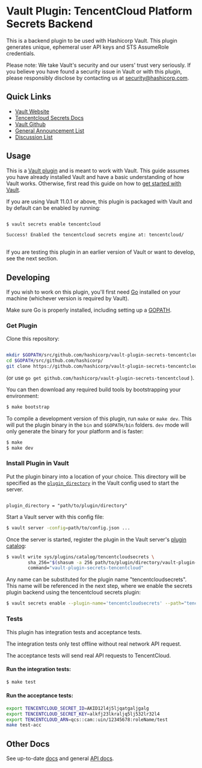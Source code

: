 # Vault Plugin: TencentCloud Platform Secrets Backend
This is a backend plugin to be used with Hashicorp Vault. This plugin generates unique, ephemeral user API keys and STS AssumeRole credentials.

Please note: We take Vault's security and our users' trust very seriously. If you believe you have found a security issue in Vault or with this plugin, please responsibly disclose by contacting us at security@hashicorp.com.

## Quick Links
- [Vault Website](https://www.vaultproject.io)
- [Tencentcloud Secrets Docs](https://www.vaultproject.io/docs/secrets/tencentcloud/index.html)
- [Vault Github](https://www.github.com/hashicorp/vault)
- [General Announcement List](https://groups.google.com/forum/#!forum/hashicorp-announce)
- [Discussion List](https://groups.google.com/forum/#!forum/vault-tool)

## Usage

This is a [Vault plugin](https://www.vaultproject.io/docs/internals/plugins.html)
and is meant to work with Vault. This guide assumes you have already installed Vault
and have a basic understanding of how Vault works. Otherwise, first read this guide on 
how to [get started with Vault](https://www.vaultproject.io/intro/getting-started/install.html).

If you are using Vault 11.0.1 or above, this plugin is packaged with Vault
and by default can be enabled by running:
```sh

$ vault secrets enable tencentcloud

Success! Enabled the tencentcloud secrets engine at: tencentcloud/
 
```
 
If you are testing this plugin in an earlier version of Vault or 
want to develop, see the next section.
 
## Developing
 
If you wish to work on this plugin, you'll first need [Go](https://www.golang.org) 
installed on your machine (whichever version is required by Vault).
 
Make sure Go is properly installed, including setting up a [GOPATH](https://golang.org/doc/code.html#GOPATH).
 
### Get Plugin 
Clone this repository: 

```sh

mkdir $GOPATH/src/github.com/hashicorp/vault-plugin-secrets-tencentcloud`
cd $GOPATH/src/github.com/hashicorp/
git clone https://github.com/hashicorp/vault-plugin-secrets-tencentcloud.git

```

(or use `go get github.com/hashicorp/vault-plugin-secrets-tencentcloud` ).

You can then download any required build tools by bootstrapping your environment:

```sh
$ make bootstrap
```

To compile a development version of this plugin, run `make` or `make dev`.
This will put the plugin binary in the `bin` and `$GOPATH/bin` folders. `dev`
mode will only generate the binary for your platform and is faster:

```sh
$ make
$ make dev
```

### Install Plugin in Vault

Put the plugin binary into a location of your choice. This directory
will be specified as the [`plugin_directory`](https://www.vaultproject.io/docs/configuration/index.html#plugin_directory)
in the Vault config used to start the server.

```hcl

plugin_directory = "path/to/plugin/directory"

```

Start a Vault server with this config file:
```sh
$ vault server -config=path/to/config.json ...
```

Once the server is started, register the plugin in the Vault server's [plugin catalog](https://www.vaultproject.io/docs/internals/plugins.html#plugin-catalog):

```sh
$ vault write sys/plugins/catalog/tencentcloudsecrets \
        sha_256="$(shasum -a 256 path/to/plugin/directory/vault-plugin-secrets-tencentcloud | cut -d " " -f1)" \
        command="vault-plugin-secrets-tencentcloud"
```

Any name can be substituted for the plugin name "tencentcloudsecrets". This
name will be referenced in the next step, where we enable the secrets
plugin backend using the tencentcloud secrets plugin:

```sh
$ vault secrets enable --plugin-name='tencentcloudsecrets' --path="tencentcloud" plugin
```

### Tests

This plugin has integration tests and acceptance tests.

The integration tests only test offline without real network API request.

The acceptance tests will send real API requests to TencentCloud.

#### Run the integration tests:

```sh
$ make test
```

#### Run the acceptance tests:

```sh
export TENCENTCLOUD_SECRET_ID=AKID12l4j5ljqatgaljgalg
export TENCENTCLOUD_SECRET_KEY=alkfj23lkraljq5lj532lr32l4
export TENCENTCLOUD_ARN=qcs::cam::uin/12345678:roleName/test
make test-acc 
```

## Other Docs

See up-to-date [docs](https://www.vaultproject.io/docs/secrets/tencentcloud/index.html)
and general [API docs](https://www.vaultproject.io/api/secret/tencentcloud/index.html).

